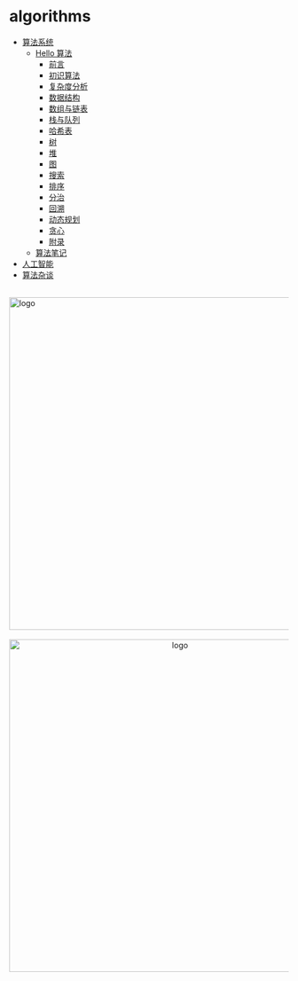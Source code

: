 # algorithms
  
-   [算法系统](/algorithms/base_algo.md)
    -   [Hello 算法](/algorithms/hello_algo/)
        -   [前言](algorithms/hello_algo/chapter_preface/index.md)
        -   [初识算法](algorithms/hello_algo/chapter_introduction/index.md)
        -   [复杂度分析](algorithms/hello_algo/chapter_computational_complexity/index.md)
        -   [数据结构](algorithms/hello_algo/chapter_data_structure/index.md)
        -   [数组与链表](algorithms/hello_algo/chapter_array_and_linkedlist/index.md)
        -   [栈与队列](algorithms/hello_algo/chapter_stack_and_queue/index.md)
        -   [哈希表](algorithms/hello_algo/chapter_hashing/index.md)
        -   [树](algorithms/hello_algo/chapter_tree/index.md)
        -   [堆](algorithms/hello_algo/chapter_heap/index.md)
        -   [图](algorithms/hello_algo/chapter_graph/index.md)
        -   [搜索](algorithms/hello_algo/chapter_searching/index.md)
        -   [排序](algorithms/hello_algo/chapter_sorting/index.md)
        -   [分治](algorithms/hello_algo/chapter_divide_and_conquer/index.md)
        -   [回溯](algorithms/hello_algo/chapter_backtracking/index.md)
        -   [动态规划](algorithms/hello_algo/chapter_dynamic_programming/index.md)
        -   [贪心](algorithms/hello_algo/chapter_greedy/index.md)
        -   [附录](algorithms/hello_algo/chapter_appendix/index.md)
    -   [算法笔记](/algorithms/Algorithms_note.md)
-   [人工智能](/algorithms/ai.md)
-   [算法杂谈](/algorithms/other_algo.md)



<br />
<img  src='./img/bjkb.PNG' width="600" alt="logo">
<br />
<br />
<div align="center">
<img  src='./img/01.jpeg' width="600" alt="logo" />
</div>
<br />
<br />
